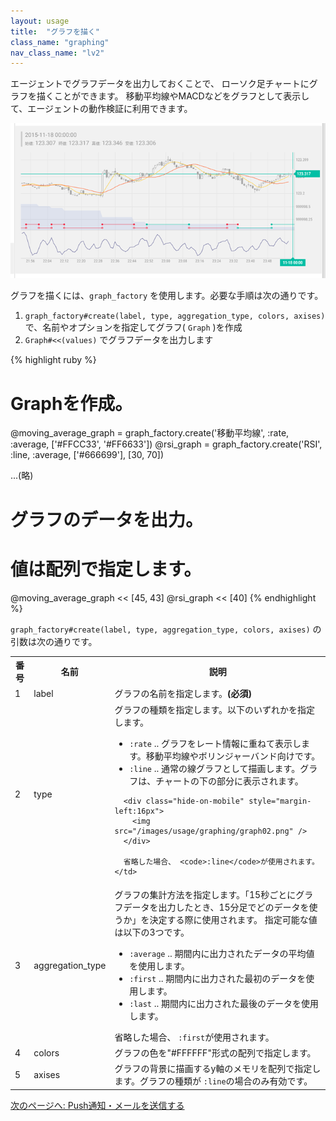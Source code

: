 ```yaml
---
layout: usage
title:  "グラフを描く"
class_name: "graphing"
nav_class_name: "lv2"
---
```


エージェントでグラフデータを出力しておくことで、 ローソク足チャートにグラフを描くことができます。
移動平均線やMACDなどをグラフとして表示して、エージェントの動作検証に利用できます。

![エージェント編集画面](/images/usage/graphing/graph01.png)

グラフを描くには、`graph_factory` を使用します。必要な手順は次の通りです。

1. `graph_factory#create(label, type, aggregation_type, colors, axises)`で、名前やオプションを指定してグラフ( `Graph` )を作成
2. `Graph#<<(values)` でグラフデータを出力します

{% highlight ruby %}
# Graphを作成。
@moving_average_graph = graph_factory.create('移動平均線',
   :rate, :average, ['#FFCC33', '#FF6633'])
@rsi_graph = graph_factory.create('RSI',
    :line, :average, ['#666699'], [30, 70])

...(略)

# グラフのデータを出力。
# 値は配列で指定します。
@moving_average_graph << [45, 43]
@rsi_graph << [40]
{% endhighlight %}

`graph_factory#create(label, type, aggregation_type, colors, axises)` の引数は次の通りです。

<table>
  <tr>
    <th style="width: 6%">番号</th>
    <th style="width: 15%">名前</th>
    <th>説明</th>
  </tr>
  <tr>
    <td class="center">1</td>
    <td>label</td>
    <td>グラフの名前を指定します。<b>(必須)</b></td>
  </tr>
  <tr>
    <td class="center">2</td>
    <td>type</td>
    <td>
      グラフの種類を指定します。以下のいずれかを指定します。
      <ul>
        <li><code>:rate</code> .. グラフをレート情報に重ねて表示します。移動平均線やボリンジャーバンド向けです。</li>
        <li><code>:line</code> .. 通常の線グラフとして描画します。グラフは、チャートの下の部分に表示されます。</li>
      </ul>

      <div class="hide-on-mobile" style="margin-left:16px">
        <img src="/images/usage/graphing/graph02.png" />
      </div>

      省略した場合、 <code>:line</code>が使用されます。
    </td>
  </tr>
  <tr>
    <td class="center">3</td>
    <td>aggregation_type</td>
    <td>
      グラフの集計方法を指定します。「15秒ごとにグラフデータを出力したとき、15分足でどのデータを使うか」を決定する際に使用されます。
      指定可能な値は以下の3つです。
      <ul>
        <li><code>:average</code> .. 期間内に出力されたデータの平均値を使用します。</li>
        <li><code>:first</code> .. 期間内に出力された最初のデータを使用します。</li>
        <li><code>:last</code> .. 期間内に出力された最後のデータを使用します。</li>
      </ul>
      省略した場合、 <code>:first</code>が使用されます。
    </td>
  </tr>
  <tr>
    <td class="center">4</td>
    <td>colors</td>
    <td>
      グラフの色を"#FFFFFF"形式の配列で指定します。
    </td>
  </tr>
  <tr>
    <td class="center">5</td>
    <td>axises</td>
    <td>
      グラフの背景に描画するy軸のメモリを配列で指定します。グラフの種類が <code>:line</code>の場合のみ有効です。
    </td>
  </tr>
</table>

<div class="next">
  <a href="020600_messaging.html">次のページへ: Push通知・メールを送信する</a>
</div>

